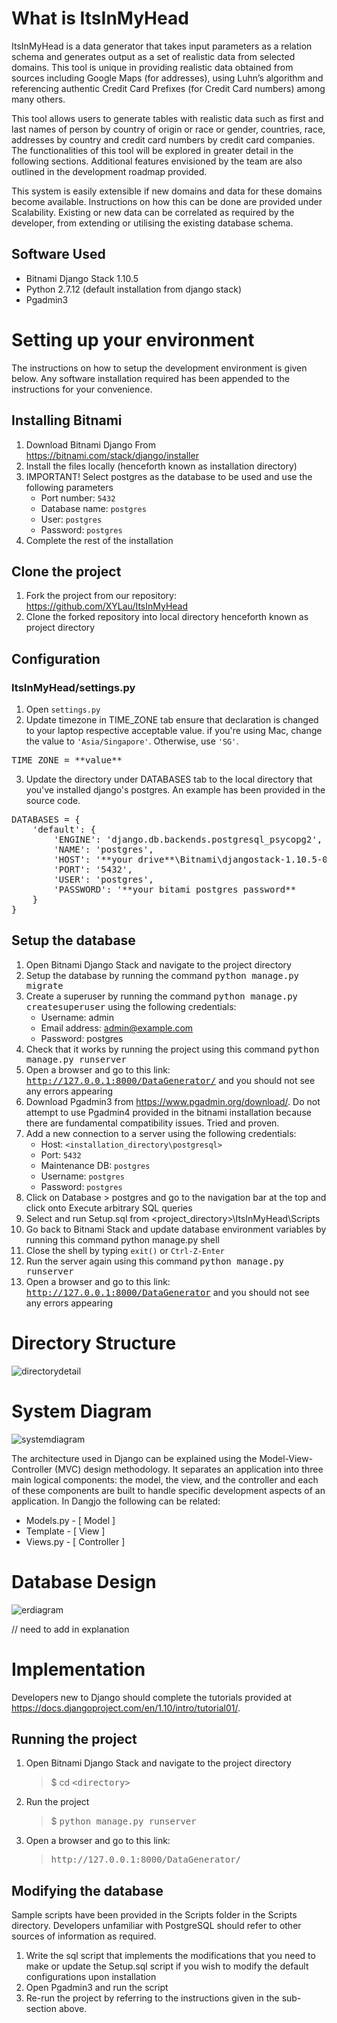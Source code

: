 # What is ItsInMyHead

ItsInMyHead is a data generator that takes input parameters as a relation schema and generates output as a set of realistic data from selected domains. This tool is unique in providing realistic data obtained from sources including Google Maps (for addresses), using Luhn’s algorithm and referencing authentic Credit Card Prefixes (for Credit Card numbers) among many others.

This tool allows users to generate tables with realistic data such as first and last names of person by country of origin or race or gender, countries, race, addresses by country and credit card numbers by credit card companies. The functionalities of this tool will be explored in greater detail in the following sections. Additional features envisioned by the team are also outlined in the development roadmap provided.

This system is easily extensible if new domains and data for these domains become available. Instructions on how this can be done are provided under Scalability. Existing or new data can be correlated as required by the developer, from extending or utilising the existing database schema.

## Software Used
* Bitnami Django Stack 1.10.5
* Python 2.7.12 (default installation from django stack)
* Pgadmin3

# Setting up your environment

The instructions on how to setup the development environment is given below. Any software installation required has been appended to the instructions for your convenience.

## Installing Bitnami

1. Download Bitnami Django From https://bitnami.com/stack/django/installer
2. Install the files locally (henceforth known as installation directory)
3. IMPORTANT! Select postgres as the database to be used and use the following parameters
    - Port number: <code>5432</code>
    - Database name: <code>postgres</code>
    - User: <code>postgres</code>
    - Password: <code>postgres</code>
4. Complete the rest of the installation

## Clone the project
1. Fork the project from our repository: https://github.com/XYLau/ItsInMyHead
2. Clone the forked repository into local directory henceforth known as project directory

## Configuration
### ItsInMyHead/settings.py

1. Open <code>settings.py</code>
2. Update timezone in TIME_ZONE tab ensure that declaration is changed to your laptop respective acceptable value. if you're using Mac, change the value to <code>'Asia/Singapore'</code>. Otherwise, use <code>'SG'</code>.
<pre>TIME_ZONE = **value**</pre>
3. Update the directory under DATABASES tab to the local directory that you've installed django's postgres. An example has been provided in the source code.
<pre>DATABASES = {
    'default': {
        'ENGINE': 'django.db.backends.postgresql_psycopg2',
        'NAME': 'postgres',
        'HOST': '**your drive**\Bitnami\djangostack-1.10.5-0\postgresql',
        'PORT': '5432',
        'USER': 'postgres',
        'PASSWORD': '**your bitami postgres password**
    }
}</pre>

## Setup the database
1. Open Bitnami Django Stack and navigate to the project directory
2. Setup the database by running the command <kbd>python manage.py migrate</kbd>
3. Create a superuser by running the command <kbd>python manage.py createsuperuser</kbd> using the following credentials:
    - Username: admin
    - Email address: admin@example.com
    - Password: postgres
4. Check that it works by running the project using this command <kbd>python manage.py runserver</kbd>
5. Open a browser and go to this link: <kbd>http://127.0.0.1:8000/DataGenerator/</kbd> and you should not see any errors appearing
6. Download Pgadmin3 from https://www.pgadmin.org/download/. Do not attempt to use Pgadmin4 provided in the bitnami installation because there are fundamental compatibility issues. Tried and proven.
7. Add a new connection to a server using the following credentials:
    - Host: <code>&lt;installation_directory\postgresql&gt;</code>
    - Port: <code>5432</code>
    - Maintenance DB: <code>postgres</code>
    - Username: <code>postgres</code>
    - Password: <code>postgres</code>
8. Click on Database > postgres and go to the navigation bar at the top and click onto Execute arbitrary SQL queries
9. Select and run Setup.sql from &lt;project_directory&gt;\ItsInMyHead\Scripts
10. Go back to Bitnami Stack and update database environment variables by running this command python manage.py shell
11. Close the shell by typing <code>exit()</code> or <code>Ctrl-Z-Enter</code>
12. Run the server again using this command <kbd>python manage.py runserver</kbd>
13. Open a browser and go to this link: <kbd>http://127.0.0.1:8000/DataGenerator</kbd> and you should not see any errors appearing

# Directory Structure

![directorydetail](https://cloud.githubusercontent.com/assets/14009738/24761068/f61222fa-1b1c-11e7-8bc5-bfcee8fedb3b.png)

# System Diagram

![systemdiagram](https://cloud.githubusercontent.com/assets/14009738/24766354/8a343922-1b2d-11e7-8b97-dfa3141df5a1.jpeg)

The architecture used in Django can be explained using the Model-View-Controller (MVC) design methodology. It separates an application into three main logical components: the model, the view, and the controller and each of these components are built to handle specific development aspects of an application. In Dangjo the following can be related:
- Models.py - [ Model ]
- Template - [ View ]
- Views.py - [ Controller ]

# Database Design

![erdiagram](https://cloud.githubusercontent.com/assets/14009738/24766375/965b858e-1b2d-11e7-9372-3f02b85cbc94.png)

// need to add in explanation

# Implementation

Developers new to Django should complete the tutorials provided at  https://docs.djangoproject.com/en/1.10/intro/tutorial01/.

## Running the project

1. Open Bitnami Django Stack and navigate to the project directory
    <blockquote>$ cd <kbd>&lt;directory&gt;</kbd></blockquote>
2. Run the project
    <blockquote>$ <kbd>python manage.py runserver</kbd></blockquote>
3. Open a browser and go to this link:
    <blockquote><kbd>http://127.0.0.1:8000/DataGenerator/</kbd></blockquote>

## Modifying the database

Sample scripts have been provided in the Scripts folder in the Scripts directory. Developers unfamiliar with PostgreSQL should refer to other sources of information as required.
1. Write the sql script that implements the modifications that you need to make or update the Setup.sql script if you wish to modify the default configurations upon installation
2. Open Pgadmin3 and run the script
3. Re-run the project by referring to the instructions given in the sub-section above.
